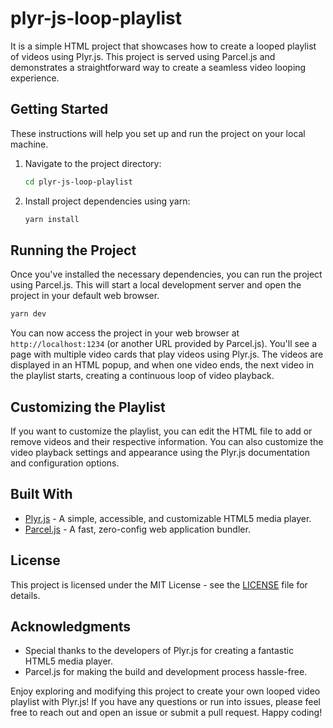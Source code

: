 # plyr-js-loop-playlist

It is a simple HTML project that showcases how to create a looped playlist of videos using Plyr.js. This project is served using Parcel.js and demonstrates a straightforward way to create a seamless video looping experience.

## Getting Started

These instructions will help you set up and run the project on your local machine.

1. Navigate to the project directory:

   ```bash
   cd plyr-js-loop-playlist
   ```

2. Install project dependencies using yarn:

   ```bash
   yarn install
   ```

## Running the Project

Once you've installed the necessary dependencies, you can run the project using Parcel.js. This will start a local development server and open the project in your default web browser.

```bash
yarn dev
```

You can now access the project in your web browser at `http://localhost:1234` (or another URL provided by Parcel.js). You'll see a page with multiple video cards that play videos using Plyr.js. The videos are displayed in an HTML popup, and when one video ends, the next video in the playlist starts, creating a continuous loop of video playback.

## Customizing the Playlist

If you want to customize the playlist, you can edit the HTML file to add or remove videos and their respective information. You can also customize the video playback settings and appearance using the Plyr.js documentation and configuration options.

## Built With

- [Plyr.js](https://plyr.io/) - A simple, accessible, and customizable HTML5 media player.
- [Parcel.js](https://parceljs.org/) - A fast, zero-config web application bundler.

## License

This project is licensed under the MIT License - see the [LICENSE](LICENSE) file for details.

## Acknowledgments

- Special thanks to the developers of Plyr.js for creating a fantastic HTML5 media player.
- Parcel.js for making the build and development process hassle-free.

Enjoy exploring and modifying this project to create your own looped video playlist with Plyr.js! If you have any questions or run into issues, please feel free to reach out and open an issue or submit a pull request. Happy coding!
